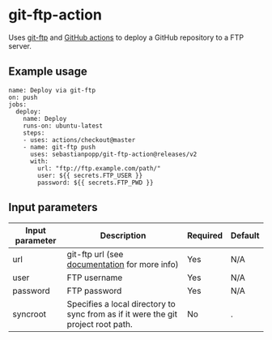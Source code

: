 # git-ftp-action

Uses [git-ftp](https://github.com/git-ftp/git-ftp) and [GitHub actions](https://github.com/features/actions) to deploy a GitHub repository to a FTP server.

## Example usage

```
name: Deploy via git-ftp
on: push
jobs:
  deploy:
    name: Deploy
    runs-on: ubuntu-latest
    steps:
    - uses: actions/checkout@master
    - name: git-ftp push
      uses: sebastianpopp/git-ftp-action@releases/v2
      with:
        url: "ftp://ftp.example.com/path/"
        user: ${{ secrets.FTP_USER }}
        password: ${{ secrets.FTP_PWD }}
```

## Input parameters

Input parameter | Description | Required | Default
--- | --- | --- | ---
url | git-ftp url (see [documentation](https://github.com/git-ftp/git-ftp/blob/1.5.1/man/git-ftp.1.md#url) for more info) | Yes | N/A
user | FTP username | Yes | N/A
password | FTP password | Yes | N/A
syncroot | Specifies a local directory to sync from as if it were the git project root path. | No | .
